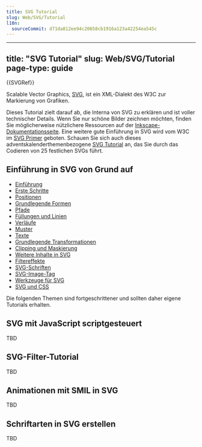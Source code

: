 ```yaml
---
title: SVG Tutorial
slug: Web/SVG/Tutorial
l10n:
  sourceCommit: d71da812ee94c20658cb1916a123a42254ea545c
---
```


---

title: "SVG Tutorial"
slug: Web/SVG/Tutorial
page-type: guide
---

{{SVGRef}}

Scalable Vector Graphics, [SVG](/de/docs/Web/SVG), ist ein XML-Dialekt des W3C zur Markierung von Grafiken.

Dieses Tutorial zielt darauf ab, die Interna von SVG zu erklären und ist voller technischer Details. Wenn Sie nur schöne Bilder zeichnen möchten, finden Sie möglicherweise nützlichere Ressourcen auf der [Inkscape-Dokumentationsseite](https://inkscape.org/learn/). Eine weitere gute Einführung in SVG wird vom W3C im [SVG Primer](https://www.w3.org/Graphics/SVG/IG/resources/svgprimer.html) geboten. Schauen Sie sich auch dieses adventskalenderthemenbezogene [SVG Tutorial](https://svg-tutorial.com/) an, das Sie durch das Codieren von 25 festlichen SVGs führt.

## Einführung in SVG von Grund auf

- [Einführung](/de/docs/Web/SVG/Tutorial/Introduction)
- [Erste Schritte](/de/docs/Web/SVG/Tutorial/Getting_Started)
- [Positionen](/de/docs/Web/SVG/Tutorial/Positions)
- [Grundlegende Formen](/de/docs/Web/SVG/Tutorial/Basic_Shapes)
- [Pfade](/de/docs/Web/SVG/Tutorial/Paths)
- [Füllungen und Linien](/de/docs/Web/SVG/Tutorial/Fills_and_Strokes)
- [Verläufe](/de/docs/Web/SVG/Tutorial/Gradients)
- [Muster](/de/docs/Web/SVG/Tutorial/Patterns)
- [Texte](/de/docs/Web/SVG/Tutorial/Texts)
- [Grundlegende Transformationen](/de/docs/Web/SVG/Tutorial/Basic_Transformations)
- [Clipping und Maskierung](/de/docs/Web/SVG/Tutorial/Clipping_and_masking)
- [Weitere Inhalte in SVG](/de/docs/Web/SVG/Tutorial/Other_content_in_SVG)
- [Filtereffekte](/de/docs/Web/SVG/Tutorial/Filter_effects)
- [SVG-Schriften](/de/docs/Web/SVG/Tutorial/SVG_fonts)
- [SVG-Image-Tag](/de/docs/Web/SVG/Tutorial/SVG_Image_Tag)
- [Werkzeuge für SVG](/de/docs/Web/SVG/Tutorial/Tools_for_SVG)
- [SVG und CSS](/de/docs/Web/SVG/Tutorial/SVG_and_CSS)

Die folgenden Themen sind fortgeschrittener und sollten daher eigene Tutorials erhalten.

## SVG mit JavaScript scriptgesteuert

TBD

## SVG-Filter-Tutorial

TBD

## Animationen mit SMIL in SVG

TBD

## Schriftarten in SVG erstellen

TBD
